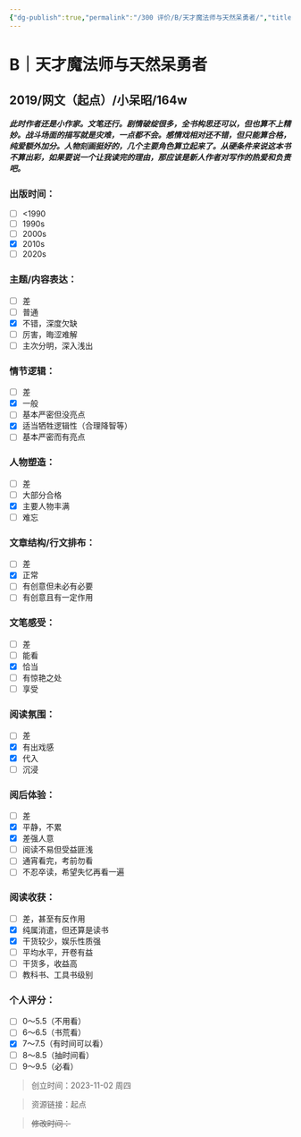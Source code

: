 ```yaml
---
{"dg-publish":true,"permalink":"/300 评价/B/天才魔法师与天然呆勇者/","title":"天才魔法师与天然呆勇者","tags":["B","分类"],"created":"2024-01-25T18:45:03.000+08:00","updated":"2024-01-25T18:45:03.000+08:00"}
---
```



# B｜天才魔法师与天然呆勇者
## 2019/网文（起点）/小呆昭/164w
***此时作者还是小作家。文笔还行。剧情破绽很多，全书构思还可以，但也算不上精妙。战斗场面的描写就是灾难，一点都不会。感情戏相对还不错，但只能算合格，纯爱额外加分。人物刻画挺好的，几个主要角色算立起来了。从硬条件来说这本书不算出彩，如果要说一个让我读完的理由，那应该是新人作者对写作的热爱和负责吧。***
### 出版时间：
- [ ] <1990
- [ ] 1990s
- [ ] 2000s
- [x] 2010s
- [ ] 2020s
### 主题/内容表达：
- [ ] 差
- [ ] 普通
- [x] 不错，深度欠缺
- [ ] 厉害，晦涩难解
- [ ] 主次分明，深入浅出
### 情节逻辑：
- [ ] 差
- [x] 一般
- [ ] 基本严密但没亮点
- [x] 适当牺牲逻辑性（合理降智等）
- [ ] 基本严密而有亮点
### 人物塑造：
- [ ] 差
- [ ] 大部分合格
- [x] 主要人物丰满
- [ ] 难忘
### 文章结构/行文排布：
- [ ] 差
- [x] 正常
- [ ] 有创意但未必有必要
- [ ] 有创意且有一定作用
### 文笔感受：
- [ ] 差
- [ ] 能看
- [x] 恰当
- [ ] 有惊艳之处
- [ ] 享受
### 阅读氛围：
- [ ] 差
- [x] 有出戏感
- [x] 代入
- [ ] 沉浸
### 阅后体验：
- [ ] 差
- [x] 平静，不累
- [x] 差强人意
- [ ] 阅读不易但受益匪浅
- [ ] 通宵看完，考前勿看
- [ ] 不忍卒读，希望失忆再看一遍
### 阅读收获：
- [ ] 差，甚至有反作用
- [x] 纯属消遣，但还算是读书
- [x] 干货较少，娱乐性质强
- [ ] 平均水平，开卷有益
- [ ] 干货多，收益高
- [ ] 教科书、工具书级别
### 个人评分：
- [ ] 0～5.5（不用看）
- [ ] 6～6.5（书荒看）
- [x] 7～7.5（有时间可以看）
- [ ] 8～8.5（抽时间看）
- [ ] 9～9.5（必看）

>创立时间：2023-11-02 周四

>资源链接：起点

>~~修改时间：~~